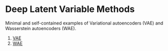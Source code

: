 # Deep Latent Variable Methods

Minimal and self-contained examples of Variational autoencoders (VAE) and Wasserstein autoencoders (WAE). 
1. [VAE](https://github.com/sjchoi86/dlvm/blob/master/code/demo_01_vae_mnist.ipynb)
2. [WAE](https://github.com/sjchoi86/dlvm/blob/master/code/demo_02_wae_mnist.ipynb)
